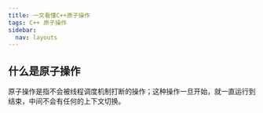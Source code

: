 ```yaml
---
title: 一文看懂C++原子操作
tags: C++ 原子操作
sidebar:
  nav: layouts
---
```


## 什么是原子操作

原子操作是指不会被线程调度机制打断的操作；这种操作一旦开始，就一直运行到结束，中间不会有任何的上下文切换。
